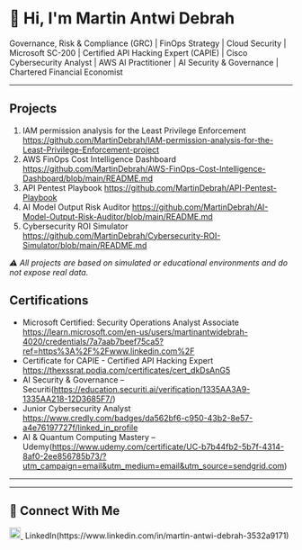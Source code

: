 # 👋 Hi, I'm Martin Antwi Debrah

Governance, Risk & Compliance (GRC) | FinOps Strategy | Cloud Security | Microsoft SC-200 | Certified API Hacking Expert (CAPIE) | Cisco Cybersecurity Analyst | AWS AI Practitioner | AI Security & Governance | Chartered Financial Economist


---

## Projects 
1. IAM permission analysis for the Least Privilege Enforcement https://github.com/MartinDebrah/IAM-permission-analysis-for-the-Least-Privilege-Enforcement-project
2. AWS FinOps Cost Intelligence Dashboard https://github.com/MartinDebrah/AWS-FinOps-Cost-Intelligence-Dashboard/blob/main/README.md
3. API Pentest Playbook https://github.com/MartinDebrah/API-Pentest-Playbook
4. AI Model Output Risk Auditor https://github.com/MartinDebrah/AI-Model-Output-Risk-Auditor/blob/main/README.md
5. Cybersecurity ROI Simulator https://github.com/MartinDebrah/Cybersecurity-ROI-Simulator/blob/main/README.md


*⚠️ All projects are based on simulated or educational environments and do not expose real data.*


## Certifications

- Microsoft Certified: Security Operations Analyst Associate https://learn.microsoft.com/en-us/users/martinantwidebrah-4020/credentials/7a7aab7beef75ca5?ref=https%3A%2F%2Fwww.linkedin.com%2F
- Certificate for CAPIE - Certified API Hacking Expert https://thexssrat.podia.com/certificates/cert_dkDsAnG5
- AI Security & Governance – Securiti(https://education.securiti.ai/verification/1335AA3A9-1335AA218-12D3685F7/)
- Junior Cybersecurity Analyst https://www.credly.com/badges/da562bf6-c950-43b2-8e57-a4e76197727f/linked_in_profile
- AI & Quantum Computing Mastery – Udemy(https://www.udemy.com/certificate/UC-b7b44fb2-5b7f-4314-8af0-2ee856785b73/?utm_campaign=email&utm_medium=email&utm_source=sendgrid.com)

---


---

## 🤝 Connect With Me

<a href="https://www.linkedin.com/in/martin-antwi-debrah-3532a9171" target="_blank">
  <img src="https://cdn.jsdelivr.net/npm/simple-icons@v3/icons/linkedin.svg" width="20" height="20" alt="LinkedIn"/>
</a> &nbsp;LinkedIn(https://www.linkedin.com/in/martin-antwi-debrah-3532a9171)
